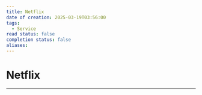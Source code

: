 ```yaml
---
title: Netflix
date of creation: 2025-03-19T03:56:00
tags:
  - Service
read status: false
completion status: false
aliases:
---
```

# Netflix
---
